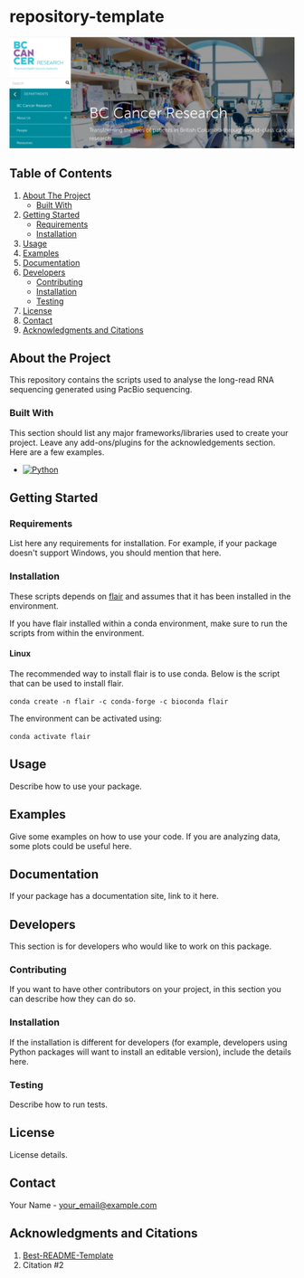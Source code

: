 <!-- PROJECT SHIELDS -->
<!--
*** I'm using markdown "reference style" links for readability.
*** Reference links are enclosed in brackets [ ] instead of parentheses ( ).
*** See the bottom of this document for the declaration of the reference variables
*** for contributors-url, forks-url, etc. This is an optional, concise syntax you may use.
*** https://www.markdownguide.org/basic-syntax/#reference-style-links
-->

# repository-template

[![Project Image][project-image]](https://bccrc.ca)

## Table of Contents

<!-- TABLE OF CONTENTS -->
  <ol>
    <li>
      <a href="#about-the-project">About The Project</a>
      <ul>
        <li><a href="#built-with">Built With</a></li>
      </ul>
    </li>
    <li>
      <a href="#getting-started">Getting Started</a>
      <ul>
        <li><a href="#requirements">Requirements</a></li>
        <li><a href="#installation">Installation</a></li>
      </ul>
    </li>
    <li><a href="#usage">Usage</a></li>
    <li><a href="#examples">Examples</a></li>
    <li><a href="#documentation">Documentation</a></li>
    <li>
      <a href="#developers">Developers</a>
      <ul>
        <li><a href="#contributing">Contributing</a></li>
        <li><a href="#installation-1">Installation</a></li>
        <li><a href="#testing">Testing</a></li>
      </ul>
    </li>
    <li><a href="#license">License</a></li>
    <li><a href="#contact">Contact</a></li>
    <li><a href="#acknowledgments-and-citations">Acknowledgments and Citations</a></li>
  </ol>

## About the Project

This repository contains the scripts used to analyse the long-read RNA sequencing generated using PacBio sequencing. 

### Built With

This section should list any major frameworks/libraries used to create your project. Leave any add-ons/plugins for the acknowledgements section. Here are a few examples.

* [![Python][Python-shield]][Python-url]

## Getting Started

### Requirements

List here any requirements for installation. For example, if your package doesn't support Windows,
you should mention that here.

### Installation

These scripts depends on [flair](https://flair.readthedocs.io/en/latest/) and assumes that it has been installed in the environment. 

If you have flair installed within a conda environment, make sure to run the scripts from within the environment. 

#### Linux
The recommended way to install flair is to use conda. Below is the script that can be used to install flair.

`
conda create -n flair -c conda-forge -c bioconda flair
`

The environment can be activated using:

`
conda activate flair
`

## Usage

Describe how to use your package.

## Examples

Give some examples on how to use your code. If you are analyzing data, some plots could be useful here.

## Documentation

If your package has a documentation site, link to it here.

## Developers

This section is for developers who would like to work on this package.

### Contributing

If you want to have other contributors on your project, in this section you can describe how they can do so.

### Installation

If the installation is different for developers (for example, developers using Python packages will want to install an
editable version), include the details here.

### Testing

Describe how to run tests.

## License

License details.

## Contact

Your Name - your_email@example.com

## Acknowledgments and Citations

1. [Best-README-Template](https://github.com/othneildrew/Best-README-Template)
2. Citation #2


<!-- MARKDOWN LINKS & IMAGES -->
<!-- https://www.markdownguide.org/basic-syntax/#reference-style-links -->
[project-image]: images/bccrc-website.png
[Python-shield]: https://img.shields.io/badge/python-3670A0?style=for-the-badge&logo=python&logoColor=ffdd54
[Python-url]: https://www.python.org/
[R-shield]: https://img.shields.io/badge/R-2266b8?style=for-the-badge&logo=r&logoColor=white
[R-url]: https://www.r-project.org/
[TypeScript-shield]: https://img.shields.io/badge/TypeScript-3178C6?style=for-the-badge&logo=typescript&logoColor=white
[TypeScript-url]: https://www.typescriptlang.org/
[React.js]: https://img.shields.io/badge/React-20232A?style=for-the-badge&logo=react&logoColor=61DAFB
[React-url]: https://reactjs.org/
[Bootstrap-shield]: https://img.shields.io/badge/Bootstrap-563D7C?style=for-the-badge&logo=bootstrap&logoColor=white
[Bootstrap-url]: https://getbootstrap.com

